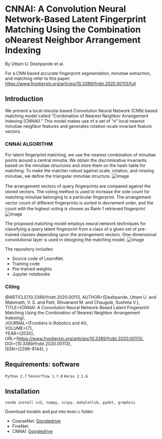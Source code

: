 # CNNAI: A Convolution Neural Network-Based Latent Fingerprint Matching Using the Combination oNearest Neighbor Arrangement Indexing
By Uttam U. Deshpande et al.




For a CNN based accurate fingerprint segmentation, minutiae extraction, and matching refer to this paper: https://www.frontiersin.org/articles/10.3389/frobt.2020.00113/full

## Introduction
We present a local minutia-based Convolution Neural Network (CNN) based matching model called “Combination of Nearest Neighbor Arrangement Indexing (CNNAI).” This model makes use of a set of “n” local nearest minutiae neighbor features and generates rotation-scale invariant feature vectors. 

### CNNAI ALGORITHM
For latent ﬁngerprint matching, we use the nearest combination of minutiae points around a central minutia. We obtain the discriminative invariants based on the minutiae structures and store them on the hash-table for matching. To make the matcher robust against scale, rotation, and missing minutiae, we deﬁne the triangular minutiae structure. 
![image](https://user-images.githubusercontent.com/107185323/196980826-1c24fa65-dfe8-47af-a7ed-d2ec2c80f1db.png)

The arrangement vectors of query ﬁngerprints are compared against the stored vectors. The voting method is used to increase the vote count for matching minutiae belonging to a particular ﬁngerprint. The arrangement vector count of diﬀerent ﬁngerprints is sorted in decrement order, and the count with the highest voting is chosen as Rank-1 retrieved ﬁngerprint.
![image](https://user-images.githubusercontent.com/107185323/196980939-beae49a3-d72a-4843-86e1-d183170b963a.png)

The proposed matching model employs neural network techniques for classifying a query latent ﬁngerprint from a class of a given set of pre-trained classes depending upon the arrangement vectors. One-dimensional convolutional layer is used in designing the matching model. 
![image](https://user-images.githubusercontent.com/107185323/196982908-aabe5cc1-49d2-48f2-99a5-ab822209889d.png)

The repository includes:
* Source code of LearnNet.
* Training code 
* Pre-trained weights 
* Jupyter notebooks

### Citing
@ARTICLE{10.3389/frobt.2020.00113,
AUTHOR={Deshpande, Uttam U. and Malemath, V. S. and Patil, Shivanand M. and Chaugule, Sushma V.},    
TITLE={CNNAI: A Convolution Neural Network-Based Latent Fingerprint Matching Using the Combination of Nearest Neighbor Arrangement Indexing},      
JOURNAL={Frontiers in Robotics and AI},      
VOLUME={7},           
YEAR={2020},        
URL={https://www.frontiersin.org/articles/10.3389/frobt.2020.00113},      	
DOI={10.3389/frobt.2020.00113},      	
ISSN={2296-9144}, 
}

## Requirements: software
`Python 2.7` `Tensorflow 1.7.0` `Keras 2.1.6`

## Installation 
`conda install cv2, numpy, scipy, matplotlib, pydot, graphviz`

Download models and put into `Models` folder.
* CoarseNet: [Googledrive](https://drive.google.com/file/d/1bU3T-XQRlKy6C77e5eD-DOD_QlNlAIjR/view?usp=sharing)
* FineNet:
* CNNAI: [Googledrive](https://drive.google.com/file/d/1e-fvLhwvw8Sg1uVkM6oBT6QncWZgloap/view?usp=sharing)
